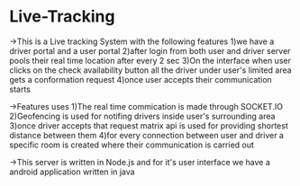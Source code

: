 # Live-Tracking
  ->This is a Live tracking System with the following features
    1)we have a driver portal and a user portal
    2)after login from both user and driver server pools their real time location after every 2 sec
    3)On the interface when user clicks on the check availability button all the driver under user's limited area gets a conformation request
    4)once user accepts their communication starts
    
  ->Features uses
    1)The real time commication is made through SOCKET.IO
    2)Geofencing is used for notifing drivers inside user's surrounding area
    3)once driver accepts that request matrix api is used for providing shortest distance between them
    4)for every connection between user and driver a specific room is created where their communication is carried out
    
   ->This server is written in Node.js and for it's user interface we have a android application written in java
   

